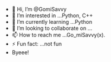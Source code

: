 - 👋 Hi, I’m @GomiSavvy
- 👀 I’m interested in ...Python, C++
- 🌱 I’m currently learning ...Python 
- 💞️ I’m looking to collaborate on ...
- 📫 How to reach me ...Go_miSavvy(x).
- ⚡ Fun fact: ...not fun
- Byeee!
<!---
GomiSavvy/GomiSavvy is a ✨ special ✨ repository because its `README.md` (this file) appears on your GitHub profile.
You can click the Preview link to take a look at your changes.
--->
